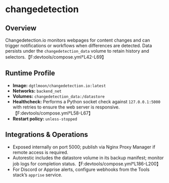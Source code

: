 # changedetection

## Overview
Changedetection.io monitors webpages for content changes and can trigger notifications or workflows when differences are detected. Data persists under the `changedetection_data` volume to retain history and selectors.【F:devtools/compose.yml†L42-L69】

## Runtime Profile
- **Image:** `dgtlmoon/changedetection.io:latest`
- **Networks:** `backend_net`
- **Volumes:** `changedetection_data:/datastore`
- **Healthcheck:** Performs a Python socket check against `127.0.0.1:5000` with retries to ensure the web server is responsive.【F:devtools/compose.yml†L58-L67】
- **Restart policy:** `unless-stopped`

## Integrations & Operations
- Exposed internally on port 5000; publish via Nginx Proxy Manager if remote access is required.
- Autorestic includes the datastore volume in its backup manifest; monitor job logs for completion status.【F:devtools/compose.yml†L186-L200】
- For Discord or Apprise alerts, configure webhooks from the Tools stack’s `apprise` service.
